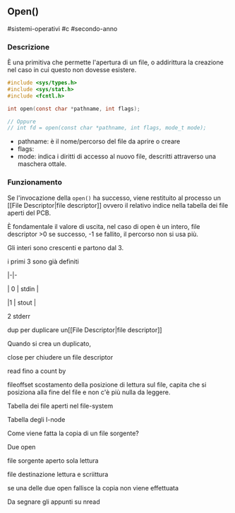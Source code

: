 ## Open()

#sistemi-operativi #c #secondo-anno 

### Descrizione

È una primitiva che permette l'apertura di un file, o addirittura la creazione nel caso in cui questo non dovesse esistere. 

```c
#include <sys/types.h>
#include <sys/stat.h>
#include <fcntl.h>

int open(const char *pathname, int flags);

// Oppure
// int fd = open(const char *pathname, int flags, mode_t mode);

```

- pathname: è il nome/percorso del file da aprire o creare
- flags: 
- mode: indica i diritti di accesso al nuovo file, descritti attraverso una maschera ottale.

### Funzionamento

Se l'invocazione della `open()` ha successo, viene restituito al processo un [[File Descriptor|file descriptor]] ovvero il relativo indice nella tabella dei file aperti del PCB. 

È fondamentale il valore di uscita, nel caso di open è un intero, file descriptor >0 se successo, -1 se fallito, il percorso non si usa più.

Gli interi sono crescenti e partono dal 3. 

i primi 3 sono già definiti

|-|-

| 0 | stdin |

|1 | stout |

2 stderr

dup per duplicare un[[File Descriptor|file descriptor]]

Quando si crea un duplicato, 

close per chiudere un file descriptor

read fino a count by

fileoffset scostamento della posizione di lettura sul file, capita che si posiziona alla fine del file e non c'è più nulla da leggere. 

Tabella dei file aperti nel file-system

Tabella degli I-node

Come viene fatta la copia di un file sorgente? 

Due open 

file sorgente aperto sola lettura

file destinazione lettura e scriittura

se una delle due open fallisce la copia non viene effettuata

Da segnare gli appunti su nread

